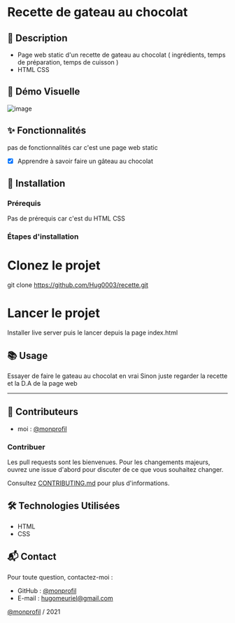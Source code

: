 # Recette de gateau au chocolat

## 📄 Description
- Page web static d'un recette de gateau au chocolat ( ingrédients, temps de préparation, temps de cuisson )
- HTML CSS

## 🎥 Démo Visuelle
![image](https://github.com/user-attachments/assets/bdbdb4a2-0747-447c-82a7-625619755bea)

## ✨ Fonctionnalités
pas de fonctionnalités car c'est une page web static

- [x] Apprendre à savoir faire un gâteau au chocolat   

## 🚀 Installation
### Prérequis
Pas de prérequis car c'est du HTML CSS

### Étapes d'installation

# Clonez le projet
git clone https://github.com/Hug0003/recette.git

# Lancer le projet 
Installer live server puis le lancer depuis la page index.html

## 📚 Usage
Essayer de faire le gateau au chocolat en vrai 
Sinon juste regarder la recette et la D.A de la page web

---

## 👥 Contributeurs

- moi : [@monprofil](https://github.com/Hug0003)  
  

### Contribuer
Les pull requests sont les bienvenues. Pour les changements majeurs, ouvrez une issue d'abord pour discuter de ce que vous souhaitez changer.  

Consultez [CONTRIBUTING.md](CONTRIBUTING.md) pour plus d'informations.

## 🛠️ Technologies Utilisées

- HTML
- CSS
  
## 📬 Contact

Pour toute question, contactez-moi :  
- GitHub : [@monprofil](https://github.com/Hug0003)  
- E-mail : hugomeuriel@gmail.com


[@monprofil](https://github.com/Hug0003)  / 2021

